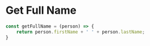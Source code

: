 # Get Full Name

```js
const getFullName = (person) => {
    return person.firstName + ' ' + person.lastName;
}
```